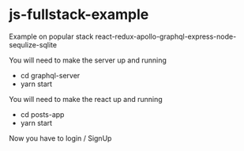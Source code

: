 # js-fullstack-example
Example on popular stack react-redux-apollo-graphql-express-node-sequlize-sqlite

You will need to make the server up and running 
- cd graphql-server 
- yarn start

You will need to make the react up and running 
- cd posts-app  
- yarn start

Now you have to login / SignUp



